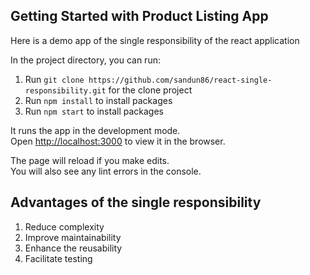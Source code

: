 ## Getting Started with Product Listing App

Here is a demo app of the single responsibility of the react application


In the project directory, you can run:

1. Run `git clone https://github.com/sandun86/react-single-responsibility.git` for the clone project
2. Run `npm install` to install packages
3. Run `npm start` to install packages

It runs the app in the development mode.\
Open [http://localhost:3000](http://localhost:3000) to view it in the browser.

The page will reload if you make edits.\
You will also see any lint errors in the console.

## Advantages of the single responsibility
1. Reduce complexity
2. Improve maintainability
3. Enhance the reusability
4. Facilitate testing
